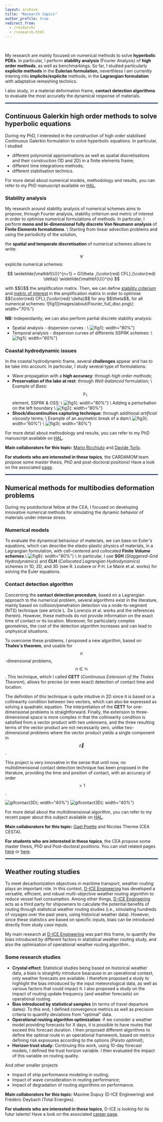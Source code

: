 ```yaml
---
layout: archive
title: "Research topics"
author_profile: true
redirect_from: 
  - /research/
  - /research.html
---
```


<br />

My research are mainly focused on numerical methods to solve **hyperbolic PDEs**. In particular,
I perform **stability analysis** (Fourier Analysis) of **high order methods**, as well as benchmarkings. 
So far, I studied particularly **explicite methods** in the **Eulerian formulation**, neverthless I am currently intering into **implicite/explicite** methods, 
in the **Lagrangian formulation** with adaptative remeshing technics. 

I also study, in a material deformation frame, **contact detection algorithms** to evaluate the most accuratly the dynamical response of materials.

<!-- ------------------------------------------------------------------------------------------------------------------------------------ -->


<hr style="border:1px solid #345a8c">
<!-- #345a8c -->

Continuous Galerkin high order methods to solve hyperbolic equations
---------------------------------------------------------------------
<!-- ### Numerical models -->
During my PhD, I interested in the construction of high order stabilised Continuous Galerkin formulation to solve hyperbolic equations. In particular, I studied
* different polynomial approximations as well as spatial discretisations and their construction (1D and 2D) in a finite elements frame;
* different time integrations methods;
* different stabilisation technics.
<!-- 1. Lagrange polynomials, which are the classical used for FE formulations, with -->
  <!-- * Uniforme discretisation, the classical approach; -->
  <!-- * Fekete discretisation built to optimise interpolation formulas; -->
  <!-- * Gauss-Lobatto and Cubature discretisation built to optimise integration formulas; -->
<!-- 2. Bernstein polynomials, which verify additional properties besides the one for Lagrangian points (such as their integrals are positive).  -->

For more detail about numerical models, methodology and results, you can refer to my PhD manuscript available on [HAL](https://theses.hal.science/tel-03656234).

### Stability analysis
My research around stability analysis of numerical schemes aims to propose, through Fourier analysis, stability criterium and metric of interest in order to optimise numerical 
formulations of methods. In particular, I perform **mono and bi-dimensional fully discrete Von Neumann analysis** of **Finite Elements formalutions**. \\
Starting from linear advection problems and using the periodicity of the solution, 
<!-- $$
\begin{align*}
     \left  \{
    \begin{array}{lll}
   \partial_t u + a   \partial_x u = 0, \qquad & \quad x\in[0,1] \\
	u(x,t) &= Ae^{i(kx - \xi t)} & \quad \mbox{with} \quad \xi = \omega + i \epsilon \\
	 & = Ae^{i(kx-\omega t)}e^{\epsilon t} & \quad i=\sqrt{-1}\\
	\end{array}	
    \right . 
\end{align*}
$$ -->
<!-- $$\omega$$ the phase, $$\epsilon$$ the damping rate and $$k=2\pi/\lambda$$ the wavenumber ($$\lambda$$ the wavelength). \\
Using the **periodicity** of the solution% and denoting by $$K\pm1$$ the neighboring elements, we have the discrete solution 
$$
\begin{equation*}
\widetilde{\mathbf{U}}_{K_{i\pm 1}} = e^{\pm i\theta}\widetilde{\mathbf{U}}_{K_i}, \theta:=  k\Delta x
\label{eq_ad_fourier0}
\end{equation*}
$$
![fig1](images/about/Fourier_1D_periodicity.png){: width="80%"} \\ -->
the **spatial and temporale discretisation** of numerical schemes allows to write: $$\forall$$ explicite numerical schemes: 
<p style="text-align: center;"> $$ \widetilde{\mathbf{U}}^{n+1} = G(\theta ,{\color{red} CFL},{\color{red} \delta}) \widetilde{\mathbf{U}}^{n} $$ </p> 
with $$G$$ the amplification matrix. Then, we can define <u>stability criterium</u> and <u>metric of interest</u> in the amplification matrix in order to optimise 
$${\color{red} CFL},{\color{red} \delta}$$ for any $$\theta$$, for all numerical schemes:
![fig1](images/about/Fourier_full_disc.png){: width="70%"} 

**NB:** Independantly, we can also perform partial discrete stability analysis: 
* Spatial analysis - dispersion curves : \\
  ![fig1](images/about/Fourier_space.png){: width="80%"} 
* Temporal analysis - dispersion curves of differents SSPRK schemes: \\
  ![fig1](images/about/Fourier_SSPRK.png){: width="60%"} 
  
### Coastal hydrodynamic issues

In the coastal hydrodynamic frame, several **challenges** appear and has to be take into account. In particular, I study several type of formulations:
* Wave propagation with a **high accuracy**: through *high order methods*;
* **Preservation of the lake at rest**: through *Well-balanced* formulation; \\
  Example of *Basic* $$\mathbb{P}_1$$ element, SSPRK & OSS: \\
  ![fig1](images/about/LakeAtRest_P1Basic.png){: width="80%"} \\
  Adding a perturbation on the left boundary \\
  ![fig2](images/about/LakeAtRest_Cub_perturbation.png){: width="80%"}
* **Shock/discontinuities capturing technique**: through additional *artificial viscosity* terms; \\
  Example of an asymetric break of a dam:\\
  ![fig3](images/about/DamBreakIC.png){: width="60%"} \\
  ![fig3](images/about/DamBreakEntropy.png){: width="80%"} 


<!-- ### Benchmarking -->

For more detail about methodology and results, you can refer to my PhD manuscript available on [HAL](https://theses.hal.science/tel-03656234).

**Main collaborators for this topic:** [Mario Ricchiuto](https://team.inria.fr/cardamom/marioricchiuto/) and [Davide Torlo](https://davidetorlo.it/).


**For students who are interested in these topics**, the CARDAMOM team propose some master thesis, PhD and post-doctoral positions! Have a look on the associated [page](https://team.inria.fr/cardamom/job-offers/).

<!-- <hr style="border:1px solid #345a8c"> -->
<!-- #345a8c -->

<!-- Continuous Galerkin high order methods to solve hyperbolic equations -->
<!-- --------------------------------------------------------------------- -->

<!-- ------------------------------------------------------------------------------------------------------------------------------------ -->

<hr style="border:1px solid #345a8c">

Numerical methods for multibodies deformation problems
-------------------------------------------

During my postdoctoral fellow at the CEA, I focused on developing innovative numerical methods for simulating the dynamic behavior of materials under intense stress.

### Numerical models

To evaluate the dynamical behaviour of materials, we can base on Euler's equations, which can describe the elasto-plastic physics of materials, in a Lagrangian formulation, with cell-centered and collocated **Finite Volume schemes**.\\
![fig8](images/about/FV_cells.png){: width="80%"} \\
In particular, I use **SGH** (*Staggered-Grid Hydrodynamics*) and **CLH** (*Collocated Lagrangian Hydrodynamics*) schemes in 1D, 2D, and 3D (see R. Loubere or P.H. Le Maire et al. works) for solving the Euler equations.

### Contact detection algorithm
Concerning the **contact detection procedure**, based on a Lagrangian approach to the numerical problem, several algorithms exist in the literature, mainly based on collision/penetration detection via a node-to-segment (NTS) technique (see article L. De Lorenzis et al. works and the references therein).
However, these methods do not provide information on the exact time of contact or its location. Moreover, for particularly complex geometries, the cost of the detection algorithm increases and can lead to unphysical situations.

To overcome these problems, I proposed a new algorithm, based on **Thales's theorem**, and usable for $$n$$-dimensional problems, $$n\in\mathbb{N}$$.
This technique, which I called **CETT** (*Continuous Extension of the Thales Theorem*), allows for precise (or even exact) detection of contact time and location.

The definition of this technique is quite intuitive in 2D since it is based on a collinearity condition between two vectors, which can also be expressed as solving a quadratic equation. The interpretation of the **CETT** for one-dimensional problems is straightforward. Finally, the extension to three-dimensional space is more complex in that the collinearity condition is satisfied from a vector product with two unknowns, and the three resulting terms of the vector product are not necessarily zero, unlike two-dimensional problems where the vector product yields a single component in $$\vec{z}$$.

This project is very innovative in the sense that until now, no multidimensional contact detection technique has been proposed in the literature, providing the time and position of contact, with an accuracy of order $$> 1$$.

![gifcontact3D](/images/gif/contact/output_3D_diagonal_sphere.gif){: width="40%"}
![gifcontact3D](/images/gif/contact/output_2D_diagonal_circle.gif){: width="40%"}

For more detail about the multidimensional algorithm, you can refer to my recent paper about this subject available on [HAL](https://cea.hal.science/DAM/hal-04981784v1).

**Main collaborators for this topic:** [Gael Poette](https://site-imb.math.u-bordeaux.fr/fr/fiche-personnelle-gpoette) and Nicolas Therme (CEA CESTA).


**For students who are interested in these topics**, the CEA propose some master thesis, PhD and Post-doctoral positions. You can visit related pages [here](https://www.emploi.cea.fr/offre-de-emploi/liste-toutes-offres.aspx?changefacet=1&facet_Contract=1781) or [here](https://www-dam.cea.fr/damidf/offres-theses-et-post-doc/
).




<!-- ------------------------------------------------------------------------------------------------------------------------------------ -->

<hr style="border:1px solid #345a8c">

Weather routing studies
-------------------------------------------

To meet decarbonization objectives in maritime transport, weather routing plays an important role. In this context, [D-ICE Engineering](https://www.dice-engineering.com/) has developed a versatile, efficient, and robust multi-objective weather routing algorithm to reduce vessel fuel consumption.
Among other things, [D-ICE Engineering](https://www.dice-engineering.com/) acts as a third party for shipowners to calculate the potential benefits of routing through statistical weather routing studies (i.e., simulating hundreds of voyages over the past years, using historical weather data). 
However, since these statistics are based on specific inputs, biais can be introduced directly from study case inputs.

My main research at [D-ICE Engineering](https://www.dice-engineering.com/) was part this frame, to quantify the biais introduced by different factors in statistical weather routing study, and also the optimisation of operational weather routing algorithm.. 

<!-- ### Use the wind to save the world (and your wallet) -->

### Some research studies 
* **Crystal effect**: Statistical studies being based on historical weather data, a biais is straightly introduce beacause in an operational context, only weather forecasts are available. 
 I therefore proposed a study to highlight the bias introduced by the input meteorological data, as well as various factors that could impact it. I also proposed a study on the impact of routing update frequency (and weather forecasts) on operational routing.
* **Bias introduced by statistical samples** (in terms of travel departure dates): To this end, I defined convergence metrics as well as precision criteria to quantify deviations from "optimal" data.
* **Operational routing algorithm optimization**: if we consider a weather model providing forecasts for X days, it is possible to have routes that exceed this forecast duration. I then proposed different algorithms to define the optimal route in an operational framework,
based on metrics defining risk exposures according to the options (*Pareto optimal*);
* **Horizon trust study**: Continuing this work, using 10-day forecast models, I defined the trust horizon variable. I then evaluated the impact of this variable on routing quality.

And other smaller projects
* Impact of ship performance modeling in routing;
* Impact of wave consideration in routing performance;
* Impact of degradation of routing algorithms on performance.

<!-- Section in building ![gifship](images/gif/ship_gif.gif){: width="40%"} -->

**Main collaborators for this topic:** Maxime Dupuy (D-ICE Engineering) and Frédéric Deybach (Total Energies).

**For students who are interested in these topics**, D-ICE is looking for its futur talents! Have a look on the associated [career page](https://www.dice-engineering.com/carriere).


<!-- Getting started
======
1. Register a GitHub account if you don't have one and confirm your e-mail (required!)
1. Fork [this template](https://github.com/academicpages/academicpages.github.io) by clicking the "Use this template" button in the top right. 
1. Go to the repository's settings (rightmost item in the tabs that start with "Code", should be below "Unwatch"). Rename the repository "[your GitHub username].github.io", which will also be your website's URL.
1. Set site-wide configuration and create content & metadata (see below -- also see [this set of diffs](http://archive.is/3TPas) showing what files were changed to set up [an example site](https://getorg-testacct.github.io) for a user with the username "getorg-testacct")
1. Upload any files (like PDFs, .zip files, etc.) to the files/ directory. They will appear at https://[your GitHub username].github.io/files/example.pdf.  
1. Check status by going to the repository settings, in the "GitHub pages" section

Site-wide configuration
------
The main configuration file for the site is in the base directory in [_config.yml](https://github.com/academicpages/academicpages.github.io/blob/master/_config.yml), which defines the content in the sidebars and other site-wide features. You will need to replace the default variables with ones about yourself and your site's github repository. The configuration file for the top menu is in [_data/navigation.yml](https://github.com/academicpages/academicpages.github.io/blob/master/_data/navigation.yml). For example, if you don't have a portfolio or blog posts, you can remove those items from that navigation.yml file to remove them from the header. 

Create content & metadata
------
For site content, there is one markdown file for each type of content, which are stored in directories like _publications, _talks, _posts, _teaching, or _pages. For example, each talk is a markdown file in the [_talks directory](https://github.com/academicpages/academicpages.github.io/tree/master/_talks). At the top of each markdown file is structured data in YAML about the talk, which the theme will parse to do lots of cool stuff. The same structured data about a talk is used to generate the list of talks on the [Talks page](https://academicpages.github.io/talks), each [individual page](https://academicpages.github.io/talks/2012-03-01-talk-1) for specific talks, the talks section for the [CV page](https://academicpages.github.io/cv), and the [map of places you've given a talk](https://academicpages.github.io/talkmap.html) (if you run this [python file](https://github.com/academicpages/academicpages.github.io/blob/master/talkmap.py) or [Jupyter notebook](https://github.com/academicpages/academicpages.github.io/blob/master/talkmap.ipynb), which creates the HTML for the map based on the contents of the _talks directory).

**Markdown generator**

The repository includes [a set of Jupyter notebooks](https://github.com/academicpages/academicpages.github.io/tree/master/markdown_generator
) that converts a CSV containing structured data about talks or presentations into individual markdown files that will be properly formatted for the Academic Pages template. The sample CSVs in that directory are the ones I used to create my own personal website at stuartgeiger.com. My usual workflow is that I keep a spreadsheet of my publications and talks, then run the code in these notebooks to generate the markdown files, then commit and push them to the GitHub repository.

How to edit your site's GitHub repository
------
Many people use a git client to create files on their local computer and then push them to GitHub's servers. If you are not familiar with git, you can directly edit these configuration and markdown files directly in the github.com interface. Navigate to a file (like [this one](https://github.com/academicpages/academicpages.github.io/blob/master/_talks/2012-03-01-talk-1.md) and click the pencil icon in the top right of the content preview (to the right of the "Raw | Blame | History" buttons). You can delete a file by clicking the trashcan icon to the right of the pencil icon. You can also create new files or upload files by navigating to a directory and clicking the "Create new file" or "Upload files" buttons. 

Example: editing a markdown file for a talk
![Editing a markdown file for a talk](/images/editing-talk.png)

For more info
------
More info about configuring Academic Pages can be found in [the guide](https://academicpages.github.io/markdown/), the [growing wiki](https://github.com/academicpages/academicpages.github.io/wiki), and you can always [ask a question on GitHub](https://github.com/academicpages/academicpages.github.io/discussions). The [guides for the Minimal Mistakes theme](https://mmistakes.github.io/minimal-mistakes/docs/configuration/) (which this theme was forked from) might also be helpful. -->
